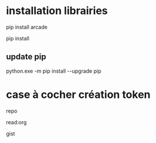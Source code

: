 # installation librairies
pip install arcade 

pip install

## update pip
python.exe -m pip install --upgrade pip



# case à cocher création token
repo

read:org

gist
